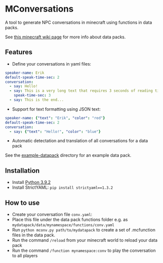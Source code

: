 # MConversations
A tool to generate NPC conversations in minecraft using functions in data packs.

See [this minecraft wiki page](https://minecraft.gamepedia.com/Data_Pack) for more info about data packs.

## Features
- Define your conversations in yaml files:
```yaml
speaker-name: Erik
default-speak-time-sec: 2
conversation:
  - say: Hello!
  - say: This is a very long text that requires 3 seconds of reading time
    speak-time-sec: 3
  - say: This is the end...
```

- Support for text formatting using JSON text:
```yaml
speaker-name: {"text": "Erik", "color": "red"}
default-speak-time-sec: 2
conversation:
  - say: {"text": "Hello!", "color": "blue"}
```
- Automatic detectation and translation of all conversations for a data pack

See the [example-datapack](./example-datapack) directory for an example data pack.

## Installation
- Install [Python 3.9.2](https://www.python.org/downloads/release/python-392/)
- Install StrictYAML:
`pip install strictyaml==1.3.2`

## How to use
- Create your conversation file `conv.yaml`:
- Place this file under the data pack functions folder
  e.g. as `mydatapack/data/mynamespace/functions/conv.yaml`
- Run `python mconv.py path/to/mydatapack` to create a set of .mcfunction files in the data pack.
- Run the command `/reload` from your minecraft world to reload your data pack
- Run the command `/function mynamespace:conv` to play the conversation to all players



